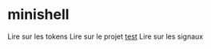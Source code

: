 # minishell

Lire sur les tokens
Lire sur le projet
[test](https://m4nnb3ll.medium.com/minishell-building-a-mini-bash-a-42-project-b55a10598218)
Lire sur les signaux 
